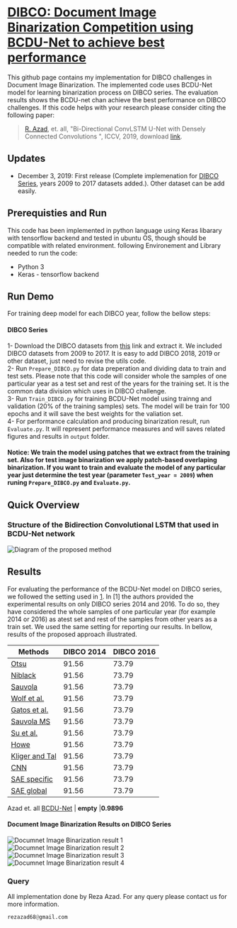 # [DIBCO: Document Image Binarization Competition using BCDU-Net to achieve best performance](https://vc.ee.duth.gr/dibco2019/)

This github page contains my implementation for DIBCO challenges in Document Image Binarization. The implemented code uses BCDU-Net model for learning binarization process on DIBCO series. The evaluation results shows the BCDU-net chan achieve the best performance on DIBCO challenges. If this code helps with your research please consider citing the following paper:
</br>
> [R. Azad](https://scholar.google.com/citations?hl=en&user=Qb5ildMAAAAJ&view_op=list_works&sortby=pubdate), et. all, "Bi-Directional ConvLSTM U-Net with Densely Connected Convolutions ", ICCV, 2019, download [link](https://arxiv.org/pdf/1909.00166.pdf).

## Updates
- December 3, 2019: First release (Complete implemenation for [DIBCO Series](https://vc.ee.duth.gr/dibco2019/), years 2009 to 2017 datasets added.). Other dataset can be add easily.

## Prerequisties and Run
This code has been implemented in python language using Keras libarary with tensorflow backend and tested in ubuntu OS, though should be compatible with related environment. following Environement and Library needed to run the code:

- Python 3
- Keras - tensorflow backend


## Run Demo
For training deep model for each DIBCO year, follow the bellow steps:

#### DIBCO Series
1- Download the DIBCO datasets from [this](https://challenge.kitware.com/#phase/5abcb19a56357d0139260e53) link and extract it. We included DIBCO datasets from 2009 to 2017. It is easy to add DIBCO 2018, 2019 or other dataset, just need to revise the utils code. </br>
2- Run `Prepare_DIBCO.py` for data preperation and dividing data to train and test sets. Please note that this code will consider whole the samples of one particular year as a test set and rest of the years for the training set. It is the common data division which uses in DIBCO challenge. </br>
3- Run `Train_DIBCO.py` for training BCDU-Net model using trainng and validation (20% of the training samples) sets. The model will be train for 100 epochs and it will save the best weights for the valiation set. </br>
4- For performance calculation and producing binarization result, run `Evaluate.py`. It will represent performance measures and will saves related figures and results in `output` folder.</br>
#### Notice: We train the model using patches that we extract from the training set. Also for test image binarization we apply patch-based overlaping binarization. If you want to train and evaluate the model of any particular year just determine the test year (parameter `Test_year = 2009`) when runing `Prepare_DIBCO.py` and `Evaluate.py`.</br>


## Quick Overview

### Structure of the Bidirection Convolutional LSTM that used in BCDU-Net network
![Diagram of the proposed method](https://github.com/rezazad68/LSTM-U-net/blob/master/output_images/convlstm.png)

## Results
For evaluating the performance of the BCDU-Net model on DIBCO series, we followed the setting used in [1](https://www.sciencedirect.com/science/article/abs/pii/S0031320318303091). In [1] the authors provided the experimental results on only DIBCO series 2014 and 2016. To do so, they have considered the whole samples of one particular year (for example 2014 or 2016) as atest set and rest of the samples from other years as a train set. We used the same setting for reporting our results. In bellow, results of the proposed approach illustrated.
</br>
 

Methods | DIBCO 2014 |DIBCO 2016
------------ | -------------|----|
[Otsu]()	 | 91.56	|73.79
[Niblack]()	 | 91.56	|73.79
[Sauvola]()	 | 91.56	|73.79
[Wolf et al.]()	 | 91.56	|73.79
[Gatos et al.]()	 | 91.56	|73.79
[Sauvola MS]()	 | 91.56	|73.79
[Su et al.]()	 | 91.56	|73.79
[Howe]()	 | 91.56	|73.79
[Kliger and Tal]()	 | 91.56	|73.79
[CNN]()	 | 91.56	|73.79
[SAE specific](https://www.sciencedirect.com/science/article/abs/pii/S0031320318303091)	 | 91.56	|73.79
[SAE global](https://www.sciencedirect.com/science/article/abs/pii/S0031320318303091)	 | 91.56	|73.79


Azad et. all [BCDU-Net](https://github.com/rezazad68/LSTM-U-net/edit/master/README.md)	 | **empty**	|**0.9896**


#### Document Image Binarization Results on DIBCO Series

![Documnet Image Binarization result 1](https://github.com/rezazad68/BCDUnet_DIBCO/blob/master/images/1.png)
![Documnet Image Binarization result 2](https://github.com/rezazad68/BCDUnet_DIBCO/blob/master/images/2.png)
![Documnet Image Binarization result 3](https://github.com/rezazad68/BCDUnet_DIBCO/blob/master/images/3.png)
![Documnet Image Binarization result 4](https://github.com/rezazad68/BCDUnet_DIBCO/blob/master/images/4.png)



### Query
All implementation done by Reza Azad. For any query please contact us for more information.

```python
rezazad68@gmail.com

```
